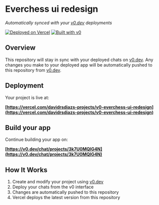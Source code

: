 # Everchess ui redesign

*Automatically synced with your [v0.dev](https://v0.dev) deployments*

[![Deployed on Vercel](https://img.shields.io/badge/Deployed%20on-Vercel-black?style=for-the-badge&logo=vercel)](https://vercel.com/davidrsdiazs-projects/v0-everchess-ui-redesign)
[![Built with v0](https://img.shields.io/badge/Built%20with-v0.dev-black?style=for-the-badge)](https://v0.dev/chat/projects/3k7U0MQlG4N)

## Overview

This repository will stay in sync with your deployed chats on [v0.dev](https://v0.dev).
Any changes you make to your deployed app will be automatically pushed to this repository from [v0.dev](https://v0.dev).

## Deployment

Your project is live at:

**[https://vercel.com/davidrsdiazs-projects/v0-everchess-ui-redesign](https://vercel.com/davidrsdiazs-projects/v0-everchess-ui-redesign)**

## Build your app

Continue building your app on:

**[https://v0.dev/chat/projects/3k7U0MQlG4N](https://v0.dev/chat/projects/3k7U0MQlG4N)**

## How It Works

1. Create and modify your project using [v0.dev](https://v0.dev)
2. Deploy your chats from the v0 interface
3. Changes are automatically pushed to this repository
4. Vercel deploys the latest version from this repository